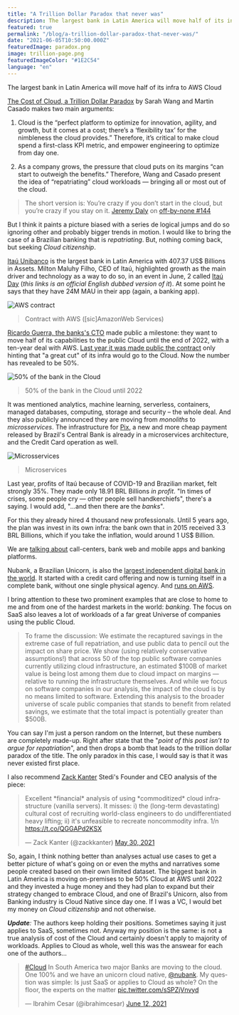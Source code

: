 ```yaml
---
title: "A Trillion Dollar Paradox that never was"
description: The largest bank in Latin America will move half of its infra to AWS Cloud
featured: true
permalink: "/blog/a-trillion-dollar-paradox-that-never-was/"
date: "2021-06-05T10:50:00.000Z"
featuredImage: paradox.png
image: trillion-page.png
featuredImageColor: "#1E2C54"
language: "en"
---
```


<p class="lead">The largest bank in Latin America will move half of its infra to AWS Cloud</p>

[The Cost of Cloud, a Trillion Dollar Paradox](https://a16z.com/2021/05/27/cost-of-cloud-paradox-market-cap-cloud-lifecycle-scale-growth-repatriation-optimization/) by Sarah Wang and Martin Casado makes two main arguments:

1. Cloud is the “perfect platform to optimize for innovation, agility, and growth, but it comes at a cost; there’s a ‘flexibility tax’ for the nimbleness the cloud provides.” Therefore, it’s critical to make cloud spend a first-class KPI metric, and empower engineering to optimize from day one.

2. As a company grows, the pressure that cloud puts on its margins “can start to outweigh the benefits.” Therefore, Wang and Casado present the idea of “repatriating” cloud workloads — bringing all or most out of the cloud.

> The short version is: You’re crazy if you don’t start in the cloud, but you’re crazy if you stay on it.
> [Jeremy Daly](https://www.jeremydaly.com/) on [off-by-none #144](https://offbynone.io/issues/144/)

But I think it paints a picture biased with a series de logical jumps and do so ignoring other and probably bigger trends in motion. I would like to bring the case of a Brazilian banking that is _repatriating_. But, nothing coming back, but seeking _Cloud citizenship_.

[Itaú Unibanco](https://en.wikipedia.org/wiki/List_of_largest_banks_in_Latin_America) is the largest bank in Latin America with 407.37 US$ Billions in Assets. Milton Maluhy Filho, CEO of Itaú, highlighted growth as the main driver and technology as a way to do so, in an event in June, 2 called [Itaú Day](https://www.youtube.com/watch?v=_zoo457b8qQ) (_this links is an official English dubbed version of it_). At some point he says that they have 24M MAU in their app (again, a banking app).

![AWS contract](https://dev-to-uploads.s3.amazonaws.com/uploads/articles/y77f64z27wpw2cmvfqg0.png)
> Contract with AWS ([sic]AmazonWeb Services) 

[Ricardo Guerra, the banks's CTO](https://youtu.be/oqgN9RVG_ms) made public a milestone:  they want to move half of its capabilities to the public Cloud until the end of 2022, with a ten-year deal with AWS. [Last year it was made public the contract](https://press.aboutamazon.com/news-releases/news-release-details/itau-unibanco-selects-aws-its-long-term-strategic-cloud-provider/) only hinting that "a great cut" of its infra would go to the Cloud. Now the number has revealed to be 50%.

![50% of the bank in the Cloud](https://dev-to-uploads.s3.amazonaws.com/uploads/articles/cvsvp6o54tw2kojh4qsi.png)
> 50% of the bank in the Cloud until 2022

It was mentioned analytics, machine learning, serverless, containers, managed databases, computing, storage and security – the whole deal. And they also publicly announced they are moving from _monoliths_ to _microsservices_. The infrastructure for [Pix](https://www.paymentsjournal.com/why-pix-is-the-revolution-of-consumer-experience-in-brazil/), a new and more cheap payment released by Brazil's Central Bank is already in a microservices architecture, and the Credit Card operation as well.

![Microsservices](https://dev-to-uploads.s3.amazonaws.com/uploads/articles/oj9bmsl8wnu9e50ttzcc.png)
> Microservices 

Last year, profits of Itaú because of COVID-19 and Brazilian market, felt strongly 35%. They made only 18.91 BRL Billions _in profit_. "In times of crises, some people cry — other people sell handkerchiefs", there's a saying. I would add, "...and then there are the _banks_".

For this they already hired 4 thousand new professionals. Until 5 years ago, the plan was invest in its own infra: the bank own that in 2015 received 3.3 BRL Billions, which if you take the inflation, would around 1 US$ Billion.

We are [talking about](https://www.baguete.com.br/noticias/04/06/2021/metade-do-itau-na-nuvem-ate-2022) call-centers, bank web and mobile apps and banking platforms.

Nubank, a Brazilian Unicorn, is also the [largest independent digital bank in the world](https://techcrunch.com/2020/03/03/valued-at-10b-nubank-launches-its-nu-credit-card-in-mexico/). It started with a credit card offering and now is turning itself in a complete bank, without one single physical agency. And [runs on AWS](https://aws.amazon.com/solutions/case-studies/nubank/?nc1=h_ls).

I bring attention to these two prominent examples that are close to home to me and from one of the hardest markets in the world: _banking_. The focus on SaaS also leaves a lot of workloads of a far great Universe of companies using the public Cloud.

> To frame the discussion: We estimate the recaptured savings in the extreme case of full repatriation, and use public data to pencil out the impact on share price. We show (using relatively conservative assumptions!) that across 50 of the top public software companies currently utilizing cloud infrastructure, an estimated $100B of market value is being lost among them due to cloud impact on margins — relative to running the infrastructure themselves. And while we focus on software companies in our analysis, the impact of the cloud is by no means limited to software. Extending this analysis to the broader universe of scale public companies that stands to benefit from related savings, we estimate that the total impact is potentially greater than $500B.

You can say I'm just a person random on the Internet, but these numbers are completely made-up. Right after state that the "_point of this post isn’t to argue for repatriation_", and then drops a bomb that leads to the trillion dollar paradox of the title. The only paradox in this case, I would say is that it was never existed first place. 

I also recommend [Zack Kanter](https://twitter.com/zackkanter) Stedi's Founder and CEO analysis of the piece: 

<blockquote class="twitter-tweet"><p lang="en" dir="ltr">Excellent *financial* analysis of using *commoditized* cloud infrastructure (vanilla servers). It misses: i) the (long-term devastating) cultural cost of recruiting world-class engineers to do undifferentiated heavy lifting; ii) it&#39;s unfeasible to recreate noncommodity infra. 1/n <a href="https://t.co/QGGAPd2KSX">https://t.co/QGGAPd2KSX</a></p>&mdash; Zack Kanter (@zackkanter) <a href="https://twitter.com/zackkanter/status/1399013516107948037?ref_src=twsrc%5Etfw">May 30, 2021</a></blockquote> <script async src="https://platform.twitter.com/widgets.js" charset="utf-8"></script>

So, again, I think nothing better than analyses actual use cases to get a better picture of what's going on or even the myths and narratives some people created based on their own limited dataset. The biggest bank in Latin America is moving on-premises to be 50% Cloud at AWS until 2022 and they invested a huge money and they had plan to expand but their strategy changed to embrace Cloud, and one of Brazil's Unicorn, also from Banking industry is Cloud Native since day one. If I was a VC, I would bet my money on _Cloud citizenship_ and not otherwise.

_**Update**:_ The authors keep holding their positions. Sometimes saying it just applies to SaaS, sometimes not. Anyway my position is the same: is not a true analysis of cost of the Cloud and certainly doesn't apply to majority of workloads. Applies to Cloud as whole, well this was the answear for each one of the authors...

<blockquote class="twitter-tweet"><p lang="en" dir="ltr"><a href="https://twitter.com/hashtag/Cloud?src=hash&amp;ref_src=twsrc%5Etfw">#Cloud</a> In South America two major Banks are moving to the cloud. One 100% and we have an unicorn cloud native, <a href="https://twitter.com/nubank?ref_src=twsrc%5Etfw">@nubank</a>. My question was simple: Is just SaaS or applies to Cloud as whole? On the floor, the experts on the matter <a href="https://t.co/sSPZjVnvyd">pic.twitter.com/sSPZjVnvyd</a></p>&mdash; Ibrahim Cesar (@ibrahimcesar) <a href="https://twitter.com/ibrahimcesar/status/1403722717971554305?ref_src=twsrc%5Etfw">June 12, 2021</a></blockquote> <script async src="https://platform.twitter.com/widgets.js" charset="utf-8"></script>